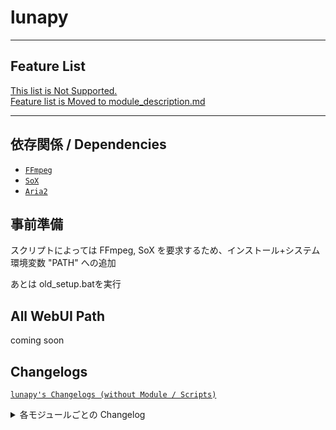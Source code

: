 # lunapy

-----------
## Feature List

[This list is Not Supported. <br>Feature list is Moved to module_description.md](/docs/module_description.md)


-----------

## 依存関係 / Dependencies

- [`FFmpeg`](https://ffmpeg.org/)
- [`SoX`](https://sox.sourceforge.net/)
- [`Aria2`](https://github.com/aria2/aria2)

## 事前準備

スクリプトによっては FFmpeg, SoX を要求するため、インストール+システム環境変数 "PATH" への追加

あとは old_setup.batを実行

## All WebUI Path
coming soon

## Changelogs
[`lunapy's Changelogs (without Module / Scripts)`](/docs/Changelogs.md) <br />

<details> <summary> 各モジュールごとの Changelog </summary></details>